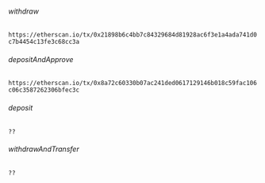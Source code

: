 ###### withdraw
`https://etherscan.io/tx/0x21898b6c4bb7c84329684d81928ac6f3e1a4ada741d0c7b4454c13fe3c68cc3a`

###### depositAndApprove
`https://etherscan.io/tx/0x8a72c60330b07ac241ded0617129146b018c59fac106c06c3587262306bfec3c`

###### deposit
`??`

###### withdrawAndTransfer
`??`